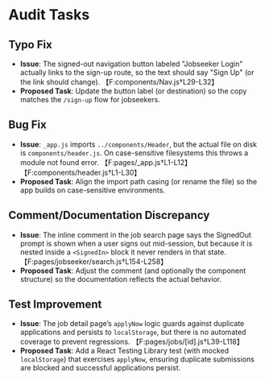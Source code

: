# Audit Tasks

## Typo Fix
- **Issue**: The signed-out navigation button labeled "Jobseeker Login" actually links to the sign-up route, so the text should say "Sign Up" (or the link should change). 【F:components/Nav.js†L29-L32】
- **Proposed Task**: Update the button label (or destination) so the copy matches the `/sign-up` flow for jobseekers.

## Bug Fix
- **Issue**: `_app.js` imports `../components/Header`, but the actual file on disk is `components/header.js`. On case-sensitive filesystems this throws a module not found error. 【F:pages/_app.js†L1-L12】【F:components/header.js†L1-L30】
- **Proposed Task**: Align the import path casing (or rename the file) so the app builds on case-sensitive environments.

## Comment/Documentation Discrepancy
- **Issue**: The inline comment in the job search page says the SignedOut prompt is shown when a user signs out mid-session, but because it is nested inside a `<SignedIn>` block it never renders in that state. 【F:pages/jobseeker/search.js†L154-L258】
- **Proposed Task**: Adjust the comment (and optionally the component structure) so the documentation reflects the actual behavior.

## Test Improvement
- **Issue**: The job detail page’s `applyNow` logic guards against duplicate applications and persists to `localStorage`, but there is no automated coverage to prevent regressions. 【F:pages/jobs/[id].js†L39-L118】
- **Proposed Task**: Add a React Testing Library test (with mocked `localStorage`) that exercises `applyNow`, ensuring duplicate submissions are blocked and successful applications persist.
